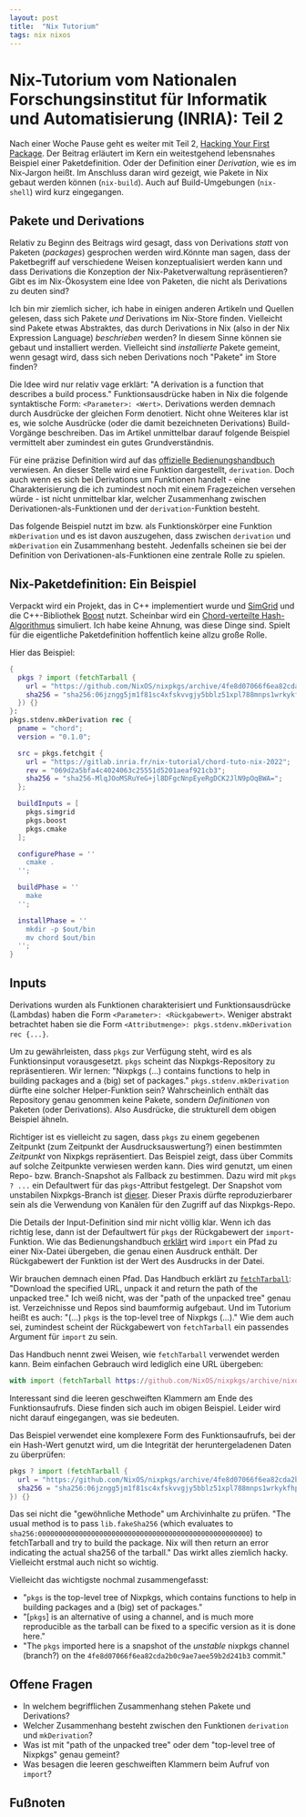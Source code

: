 ```yaml
---
layout: post
title:  "Nix Tutorium"
tags: nix nixos
---
```


# Nix-Tutorium vom Nationalen Forschungsinstitut für Informatik und Automatisierung (INRIA): Teil 2
Nach einer Woche Pause geht es weiter mit Teil 2, [Hacking Your First Package](https://nix-tutorial.gitlabpages.inria.fr/nix-tutorial/first-package.html). Der Beitrag erläutert im Kern ein weitestgehend lebensnahes Beispiel einer Paketdefinition. Oder der Definition einer *Derivation*, wie es im Nix-Jargon heißt. Im Anschluss daran wird gezeigt, wie Pakete in Nix gebaut werden können (`nix-build`). Auch auf Build-Umgebungen (`nix-shell`) wird kurz eingegangen.

## Pakete und Derivations
Relativ zu Beginn des Beitrags wird gesagt, dass von Derivations *statt* von Paketen (*packages*) gesprochen werden wird.Könnte man sagen, dass der Paketbegriff auf verschiedene Weisen konzeptualisiert werden kann und dass Derivations die Konzeption der Nix-Paketverwaltung repräsentieren? Gibt es im Nix-Ökosystem eine Idee von Paketen, die nicht als Derivations zu deuten sind?

Ich bin mir ziemlich sicher, ich habe in einigen anderen Artikeln und Quellen gelesen, dass sich Pakete *und* Derivations im Nix-Store finden. Vielleicht sind Pakete etwas Abstraktes, das durch Derivations in Nix (also in der Nix Expression Language) *beschrieben* werden? In diesem Sinne können sie gebaut und installiert werden. Vielleicht sind *installierte* Pakete gemeint, wenn gesagt wird, dass sich neben Derivations noch "Pakete" im Store finden?

Die Idee wird nur relativ vage erklärt: "A derivation is a function that describes a build process." Funktionsausdrücke haben in Nix die folgende syntaktische Form: `<Parameter>: <Wert>`. Derivations werden demnach durch Ausdrücke der gleichen Form denotiert. Nicht ohne Weiteres klar ist es, wie solche Ausdrücke (oder die damit bezeichneten Derivations) Build-Vorgänge beschreiben. Das im Artikel unmittelbar darauf folgende Beispiel vermittelt aber zumindest ein gutes Grundverständnis.

Für eine präzise Definition wird auf das [offizielle Bedienungshandbuch](https://nixos.org/manual/nix/stable/language/derivations.html) verwiesen. An dieser Stelle wird eine Funktion dargestellt, `derivation`. Doch auch wenn es sich bei Derivations um Funktionen handelt - eine Charakterisierung die ich zumindest noch mit einem Fragezeichen versehen würde - ist nicht unmittelbar klar, welcher Zusammenhang zwischen Derivationen-als-Funktionen und der `derivation`-Funktion besteht.

Das folgende Beispiel nutzt im bzw. als Funktionskörper eine Funktion `mkDerivation` und es ist davon auszugehen, dass zwischen `derivation` und `mkDerivation` ein Zusammenhang besteht. Jedenfalls scheinen sie bei der Definition von Derivationen-als-Funktionen eine zentrale Rolle zu spielen.

## Nix-Paketdefinition: Ein Beispiel
Verpackt wird ein Projekt, das in C++ implementiert wurde und [SimGrid](https://simgrid.frama.io/) und die C++-Bibliothek [Boost](https://www.boost.org/) nutzt. Scheinbar wird ein [Chord-verteilte Hash-Algorithmus](https://en.wikipedia.org/wiki/Chord_(peer-to-peer)) simuliert. Ich habe keine Ahnung, was diese Dinge sind. Spielt für die eigentliche Paketdefinition hoffentlich keine allzu große Rolle.

Hier das Beispiel:
```nix
{
  pkgs ? import (fetchTarball {
    url = "https://github.com/NixOS/nixpkgs/archive/4fe8d07066f6ea82cda2b0c9ae7aee59b2d241b3.tar.gz";
    sha256 = "sha256:06jzngg5jm1f81sc4xfskvvgjy5bblz51xpl788mnps1wrkykfhp";
  }) {}
}:
pkgs.stdenv.mkDerivation rec {
  pname = "chord";
  version = "0.1.0";

  src = pkgs.fetchgit {
    url = "https://gitlab.inria.fr/nix-tutorial/chord-tuto-nix-2022";
    rev = "069d2a5bfa4c4024063c25551d5201aeaf921cb3";
    sha256 = "sha256-MlqJOoMSRuYeG+jl8DFgcNnpEyeRgDCK2JlN9pOqBWA=";
  };

  buildInputs = [
    pkgs.simgrid
    pkgs.boost
    pkgs.cmake
  ];

  configurePhase = ''
    cmake .
  '';

  buildPhase = ''
    make
  '';

  installPhase = ''
    mkdir -p $out/bin
    mv chord $out/bin
  '';
}
```

## Inputs
Derivations wurden als Funktionen charakterisiert und Funktionsausdrücke (Lambdas) haben die Form `<Parameter>: <Rückgabewert>`. Weniger abstrakt betrachtet haben sie die Form `<Attributmenge>: pkgs.stdenv.mkDerivation rec {...}`.

Um zu gewährleisten, dass `pkgs` zur Verfügung steht, wird es als Funktionsinput vorausgesetzt. `pkgs` scheint das Nixpkgs-Repository zu repräsentieren. Wir lernen: "Nixpkgs (...) contains functions to help in building packages and a (big) set of packages." `pkgs.stdenv.mkDerivation` dürfte eine solcher Helper-Funktion sein? Wahrscheinlich enthält das Repository genau genommen keine Pakete, sondern *Definitionen* von Paketen (oder Derivations). Also Ausdrücke, die strukturell dem obigen Beispiel ähneln.

Richtiger ist es vielleicht zu sagen, dass `pkgs` zu einem gegebenen Zeitpunkt (zum Zeitpunkt der Ausdrucksauswertung?) einen bestimmten *Zeitpunkt* von Nixpkgs repräsentiert. Das Beispiel zeigt, dass über Commits auf solche Zeitpunkte verwiesen werden kann. Dies wird genutzt, um einen Repo- bzw. Branch-Snapshot als Fallback zu bestimmen. Dazu wird mit `pkgs ? ...` ein Defaultwert für das `pkgs`-Attribut festgelegt. Der Snapshot vom unstabilen Nixpkgs-Branch ist [dieser](https://github.com/NixOS/nixpkgs/tree/4fe8d07066f6ea82cda2b0c9ae7aee59b2d241b3). Dieser Praxis dürfte reproduzierbarer sein als die Verwendung von Kanälen für den Zugriff auf das Nixpkgs-Repo.

Die Details der Input-Definition sind mir nicht völlig klar. Wenn ich das richtig lese, dann ist der Defaultwert für `pkgs` der Rückgabewert der `import`-Funktion. Wie das Bedienungshandbuch [erklärt](https://nixos.org/manual/nix/stable/language/builtins.html#builtins-import) wird `import` ein Pfad zu einer Nix-Datei übergeben, die genau einen Ausdruck enthält. Der Rückgabewert der Funktion ist der Wert des Ausdrucks in der Datei.

Wir brauchen demnach einen Pfad. Das Handbuch erklärt zu [`fetchTarball`](https://nixos.org/manual/nix/stable/language/builtins.html?highlight=fetchtarball#builtins-fetchTarball): "Download the specified URL, unpack it and return the path of the unpacked tree." Ich weiß nicht, was der "path of the unpacked tree" genau ist. Verzeichnisse und Repos sind baumformig aufgebaut. Und im Tutorium heißt es auch: "(...) `pkgs` is the top-level tree of Nixpkgs (...)." Wie dem auch sei, zumindest scheint der Rückgabewert von `fetchTarball` ein passendes Argument für `import` zu sein.

Das Handbuch nennt zwei Weisen, wie `fetchTarball` verwendet werden kann. Beim einfachen Gebrauch wird lediglich eine URL übergeben:
```nix
with import (fetchTarball https://github.com/NixOS/nixpkgs/archive/nixos-14.12.tar.gz) {};
```
Interessant sind die leeren geschweiften Klammern am Ende des Funktionsaufrufs. Diese finden sich auch im obigen Beispiel. Leider wird nicht darauf eingegangen, was sie bedeuten.

Das Beispiel verwendet eine komplexere Form des Funktionsaufrufs, bei der ein Hash-Wert genutzt wird, um die Integrität der heruntergeladenen Daten zu überprüfen:
```nix
pkgs ? import (fetchTarball {
  url = "https://github.com/NixOS/nixpkgs/archive/4fe8d07066f6ea82cda2b0c9ae7aee59b2d241b3.tar.gz";
  sha256 = "sha256:06jzngg5jm1f81sc4xfskvvgjy5bblz51xpl788mnps1wrkykfhp";
}) {}
```

Das sei nicht die "gewöhnliche Methode" um Archivinhalte zu prüfen. "The usual method is to pass `lib.fakeSha256` (which evaluates to `sha256:0000000000000000000000000000000000000000000000000000`) to fetchTarball and try to build the package. Nix will then return an error indicating the actual sha256 of the tarball." Das wirkt alles ziemlich hacky. Vielleicht erstmal auch nicht so wichtig.

Vielleicht das wichtigste nochmal zusammengefasst:
- "`pkgs` is the top-level tree of Nixpkgs, which contains functions to help in building packages and a (big) set of packages."
- "[`pkgs`] is an alternative of using a channel, and is much more reproducible as the tarball can be fixed to a specific version as it is done here."
- "The `pkgs` imported here is a snapshot of the *unstable* nixpkgs channel (branch?) on the `4fe8d07066f6ea82cda2b0c9ae7aee59b2d241b3` commit."

## Offene Fragen
- In welchem begrifflichen Zusammenhang stehen Pakete und Derivations?
- Welcher Zusammenhang besteht zwischen den Funktionen `derivation` und `mkDerivation`?
- Was ist mit "path of the unpacked tree" oder dem "top-level tree of Nixpkgs" genau gemeint?
- Was besagen die leeren geschweiften Klammern beim Aufruf von `import`?

## Fußnoten
